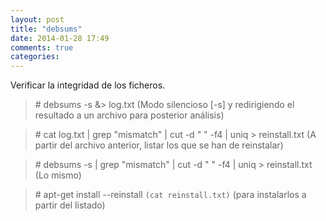 ```yaml
---
layout: post
title: "debsums"
date: 2014-01-28 17:49
comments: true
categories: 
---
```

Verificar la integridad de los ficheros. 

>\# debsums -s &> log.txt  (Modo silencioso [-s] y redirigiendo el resultado a un archivo para posterior análisis)

>\# cat log.txt | grep "mismatch" | cut -d " " -f4 | uniq > reinstall.txt (A partir del archivo anterior, listar los que se han de reinstalar)

>\# debsums -s | grep "mismatch" | cut -d " " -f4 | uniq > reinstall.txt (Lo mismo)

>\# apt-get install --reinstall `(cat reinstall.txt)`  (para instalarlos a partir del listado)

